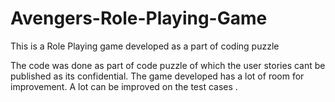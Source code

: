 # Avengers-Role-Playing-Game
This is a Role Playing game developed as a part of coding puzzle

The code was done as part of code puzzle of which the user stories cant be published as its confidential.
The game developed has a lot of room for improvement.
A lot can be improved on the test cases .

